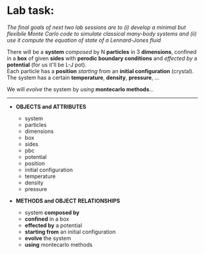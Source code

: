 # Lab task:
_The final goals of next two lab sessions are to (i) develop a minimal but flexibile Monte Carlo code to simulate classical many-body systems and (ii) use it compute the equation of state of a Lennard-Jones fluid_

There will be a **system** *composed* by N **particles** in 3 **dimensions**, confined in a **box** of given **sides** with **perodic boundary conditions** and *effected by* a **potential** (for us it'll be L-J pot).  
Each particle has a **position** *starting* from an **initial configuration** (crystal).  
The system has a certain **temperature**, **density**, **pressure**, ...  

We will *evolve* the system by *using* **montecarlo methods**...

---
- **OBJECTS and ATTRIBUTES**
    - system
    - particles
    - dimensions
    - box
    - sides
    - pbc
    - potential
    - position
    - initial configuration
    - temperature
    - density
    - pressure

- **METHODS and OBJECT RELATIONSHIPS**
    - system **composed by**
    - **confined** in a box
    - **effected by** a potential
    - **starting from** an initial configuration
    - **evolve** the system
    - **using** montecarlo methods
